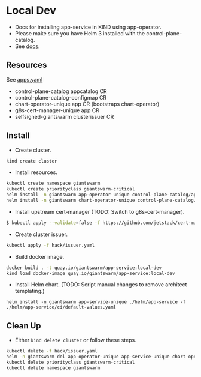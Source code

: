 # Local Dev

- Docs for installing app-service in KIND using app-operator.
- Please make sure you have Helm 3 installed with the control-plane-catalog.
- See [docs](https://intranet.giantswarm.io/docs/dev-and-releng/helm/).

## Resources

See [apps.yaml](hack/apps.yaml)

- control-plane-catalog appcatalog CR
- control-plane-catalog-configmap CR
- chart-operator-unique app CR (bootstraps chart-operator)
- g8s-cert-manager-unique app CR
- selfsigned-giantswarm clusterissuer CR

## Install

- Create cluster.

```bash
kind create cluster
```

- Install resources.

```bash
kubectl create namespace giantswarm
kubectl create priorityclass giantswarm-critical
helm install -n giantswarm app-operator-unique control-plane-catalog/app-operator
helm install -n giantswarm chart-operator-unique control-plane-catalog/chart-operator
```

- Install upstream cert-manager (TODO: Switch to g8s-cert-manager).

```bash
$ kubectl apply --validate=false -f https://github.com/jetstack/cert-manager/releases/download/v0.14.1/cert-manager.yaml
```

- Create cluster issuer.

```bash
kubectl apply -f hack/issuer.yaml
```
- Build docker image.

```bash
docker build . -t quay.io/giantswarm/app-service:local-dev
kind load docker-image quay.io/giantswarm/app-service:local-dev
```

- Install Helm chart. (TODO: Script manual changes to remove architect templating.) 

```
helm install -n giantswarm app-service-unique ./helm/app-service -f ./helm/app-service/ci/default-values.yaml
```

## Clean Up

- Either `kind delete cluster` or follow these steps.

```bash
kubectl delete -f hack/issuer.yaml
helm -n giantswarm del app-operator-unique app-service-unique chart-operator-unique
kubectl delete priorityclass giantswarm-critical
kubectl delete namespace giantswarm
```
